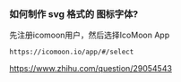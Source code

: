 ### 如何制作 svg 格式的 图标字体?

先注册icomoon用户，然后选择IcoMoon App

	https://icomoon.io/app/#/select



https://www.zhihu.com/question/29054543